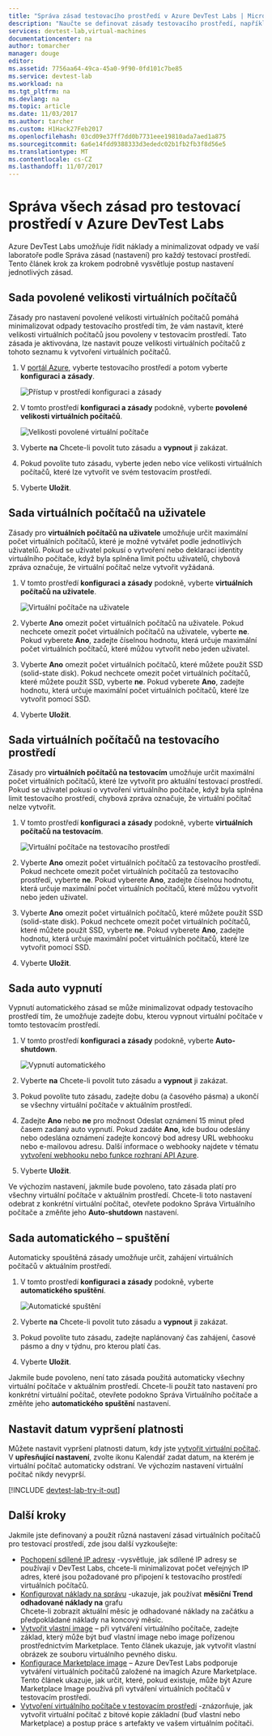 ```yaml
---
title: "Správa zásad testovacího prostředí v Azure DevTest Labs | Microsoft Docs"
description: "Naučte se definovat zásady testovacího prostředí, například velikosti virtuálních počítačů, maximální virtuálních počítačů na uživatele a vypnutí automatizace."
services: devtest-lab,virtual-machines
documentationcenter: na
author: tomarcher
manager: douge
editor: 
ms.assetid: 7756aa64-49ca-45a0-9f90-0fd101c7be85
ms.service: devtest-lab
ms.workload: na
ms.tgt_pltfrm: na
ms.devlang: na
ms.topic: article
ms.date: 11/03/2017
ms.author: tarcher
ms.custom: H1Hack27Feb2017
ms.openlocfilehash: 03cd09e37ff7dd0b7731eee19810ada7aed1a875
ms.sourcegitcommit: 6a6e14fdd9388333d3ededc02b1fb2fb3f8d56e5
ms.translationtype: MT
ms.contentlocale: cs-CZ
ms.lasthandoff: 11/07/2017
---
```

# <a name="manage-all-policies-for-a-lab-in-azure-devtest-labs"></a>Správa všech zásad pro testovací prostředí v Azure DevTest Labs

Azure DevTest Labs umožňuje řídit náklady a minimalizovat odpady ve vaší laboratoře podle Správa zásad (nastavení) pro každý testovací prostředí. Tento článek krok za krokem podrobně vysvětluje postup nastavení jednotlivých zásad.  

## <a name="set-allowed-virtual-machine-sizes"></a>Sada povolené velikosti virtuálních počítačů
Zásady pro nastavení povolené velikosti virtuálních počítačů pomáhá minimalizovat odpady testovacího prostředí tím, že vám nastavit, které velikosti virtuálních počítačů jsou povoleny v testovacím prostředí. Tato zásada je aktivována, lze nastavit pouze velikosti virtuálních počítačů z tohoto seznamu k vytvoření virtuálních počítačů.

1. V [portál Azure](http://go.microsoft.com/fwlink/p/?LinkID=525040), vyberte testovacího prostředí a potom vyberte **konfiguraci a zásady**.

    ![Přístup v prostředí konfiguraci a zásady](./media/devtest-lab-set-lab-policy/policies-menu.png)

1. V tomto prostředí **konfiguraci a zásady** podokně, vyberte **povolené velikosti virtuálních počítačů**.
   
    ![Velikosti povolené virtuální počítače](./media/devtest-lab-set-lab-policy/allowed-vm-sizes.png)

1. Vyberte **na** Chcete-li povolit tuto zásadu a **vypnout** ji zakázat.

1. Pokud povolíte tuto zásadu, vyberte jeden nebo více velikosti virtuálních počítačů, které lze vytvořit ve svém testovacím prostředí.

1. Vyberte **Uložit**.

## <a name="set-virtual-machines-per-user"></a>Sada virtuálních počítačů na uživatele
Zásady pro **virtuálních počítačů na uživatele** umožňuje určit maximální počet virtuálních počítačů, které je možné vytvářet podle jednotlivých uživatelů. Pokud se uživatel pokusí o vytvoření nebo deklarací identity virtuálního počítače, když byla splněna limit počtu uživatelů, chybová zpráva označuje, že virtuální počítač nelze vytvořit vyžádaná. 

1. V tomto prostředí **konfiguraci a zásady** podokně, vyberte **virtuálních počítačů na uživatele**.
   
    ![Virtuální počítače na uživatele](./media/devtest-lab-set-lab-policy/max-vms-per-user.png)

1. Vyberte **Ano** omezit počet virtuálních počítačů na uživatele. Pokud nechcete omezit počet virtuálních počítačů na uživatele, vyberte **ne**. Pokud vyberete **Ano**, zadejte číselnou hodnotu, která určuje maximální počet virtuálních počítačů, které můžou vytvořit nebo jeden uživatel. 

1. Vyberte **Ano** omezit počet virtuálních počítačů, které můžete použít SSD (solid-state disk). Pokud nechcete omezit počet virtuálních počítačů, které můžete použít SSD, vyberte **ne**. Pokud vyberete **Ano**, zadejte hodnotu, která určuje maximální počet virtuálních počítačů, které lze vytvořit pomocí SSD. 

1. Vyberte **Uložit**.

## <a name="set-virtual-machines-per-lab"></a>Sada virtuálních počítačů na testovacího prostředí
Zásady pro **virtuálních počítačů na testovacím** umožňuje určit maximální počet virtuálních počítačů, které lze vytvořit pro aktuální testovací prostředí. Pokud se uživatel pokusí o vytvoření virtuálního počítače, když byla splněna limit testovacího prostředí, chybová zpráva označuje, že virtuální počítač nelze vytvořit. 

1. V tomto prostředí **konfiguraci a zásady** podokně, vyberte **virtuálních počítačů na testovacím**.
   
    ![Virtuální počítače na testovacího prostředí](./media/devtest-lab-set-lab-policy/max-vms-per-lab.png)

1. Vyberte **Ano** omezit počet virtuálních počítačů za testovacího prostředí. Pokud nechcete omezit počet virtuálních počítačů za testovacího prostředí, vyberte **ne**. Pokud vyberete **Ano**, zadejte číselnou hodnotu, která určuje maximální počet virtuálních počítačů, které můžou vytvořit nebo jeden uživatel. 

1. Vyberte **Ano** omezit počet virtuálních počítačů, které můžete použít SSD (solid-state disk). Pokud nechcete omezit počet virtuálních počítačů, které můžete použít SSD, vyberte **ne**. Pokud vyberete **Ano**, zadejte hodnotu, která určuje maximální počet virtuálních počítačů, které lze vytvořit pomocí SSD. 

1. Vyberte **Uložit**.

## <a name="set-auto-shutdown"></a>Sada auto vypnutí
Vypnutí automatického zásad se může minimalizovat odpady testovacího prostředí tím, že umožňuje zadejte dobu, kterou vypnout virtuální počítače v tomto testovacím prostředí.

1. V tomto prostředí **konfiguraci a zásady** podokně, vyberte **Auto-shutdown**.
   
    ![Vypnutí automatického](./media/devtest-lab-set-lab-policy/auto-shutdown.png)

1. Vyberte **na** Chcete-li povolit tuto zásadu a **vypnout** ji zakázat.

1. Pokud povolíte tuto zásadu, zadejte dobu (a časového pásma) a ukončí se všechny virtuální počítače v aktuálním prostředí.

1. Zadejte **Ano** nebo **ne** pro možnost Odeslat oznámení 15 minut před časem zadaný auto vypnutí. Pokud zadáte **Ano**, kde budou odeslány nebo odeslána oznámení zadejte koncový bod adresy URL webhooku nebo e-mailovou adresu. Další informace o webhooky najdete v tématu [vytvoření webhooku nebo funkce rozhraní API Azure](../azure-functions/functions-create-a-web-hook-or-api-function.md). 

1. Vyberte **Uložit**.

Ve výchozím nastavení, jakmile bude povoleno, tato zásada platí pro všechny virtuální počítače v aktuálním prostředí. Chcete-li toto nastavení odebrat z konkrétní virtuální počítač, otevřete podokno Správa Virtuálního počítače a změňte jeho **Auto-shutdown** nastavení.

## <a name="set-auto-start"></a>Sada automatického – spuštění
Automaticky spouštěná zásady umožňuje určit, zahájení virtuálních počítačů v aktuálním prostředí.  

1. V tomto prostředí **konfiguraci a zásady** podokně, vyberte **automatického spuštění**.
   
    ![Automatické spuštění](./media/devtest-lab-set-lab-policy/auto-start.png)

2. Vyberte **na** Chcete-li povolit tuto zásadu a **vypnout** ji zakázat.

3. Pokud povolíte tuto zásadu, zadejte naplánovaný čas zahájení, časové pásmo a dny v týdnu, pro kterou platí čas. 

4. Vyberte **Uložit**.

Jakmile bude povoleno, není tato zásada použitá automaticky všechny virtuální počítače v aktuálním prostředí. Chcete-li použít tato nastavení pro konkrétní virtuální počítač, otevřete podokno Správa Virtuálního počítače a změňte jeho **automatického spuštění** nastavení.

## <a name="set-expiration-date"></a>Nastavit datum vypršení platnosti
Můžete nastavit vypršení platnosti datum, kdy jste [vytvořit virtuální počítač](devtest-lab-add-vm.md). V **upřesňující nastavení**, zvolte ikonu Kalendář zadat datum, na kterém je virtuální počítač automaticky odstraní. Ve výchozím nastavení virtuální počítač nikdy nevyprší.

[!INCLUDE [devtest-lab-try-it-out](../../includes/devtest-lab-try-it-out.md)]

## <a name="next-steps"></a>Další kroky
Jakmile jste definovaný a použít různá nastavení zásad virtuálních počítačů pro testovací prostředí, zde jsou další vyzkoušejte:

* [Pochopení sdílené IP adresy](devtest-lab-shared-ip.md) -vysvětluje, jak sdílené IP adresy se používají v DevTest Labs, chcete-li minimalizovat počet veřejných IP adres, které jsou požadované pro připojení k testovacího prostředí virtuálních počítačů.
* [Konfigurovat náklady na správu](devtest-lab-configure-cost-management.md) -ukazuje, jak používat **měsíční Trend odhadované náklady na** grafu  
  Chcete-li zobrazit aktuální měsíc je odhadované náklady na začátku a předpokládané náklady na koncový měsíc.
* [Vytvořit vlastní image](devtest-lab-create-template.md) – při vytváření virtuálního počítače, zadejte základ, který může být buď vlastní image nebo image pořízenou prostřednictvím Marketplace. Tento článek ukazuje, jak vytvořit vlastní obrázek ze souboru virtuálního pevného disku.
* [Konfigurace Marketplace image](devtest-lab-configure-marketplace-images.md) – Azure DevTest Labs podporuje vytváření virtuálních počítačů založené na imagích Azure Marketplace. Tento článek ukazuje, jak určit, které, pokud existuje, může být Azure Marketplace Image používá při vytváření virtuálních počítačů v testovacím prostředí.
* [Vytvoření virtuálního počítače v testovacím prostředí](devtest-lab-add-vm-with-artifacts.md) -znázorňuje, jak vytvořit virtuální počítač z bitové kopie základní (buď vlastní nebo Marketplace) a postup práce s artefakty ve vašem virtuálním počítači.

